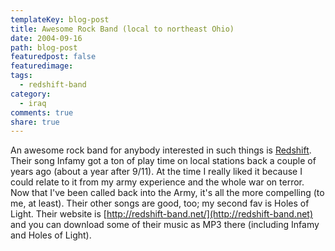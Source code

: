 ```yaml
---
templateKey: blog-post
title: Awesome Rock Band (local to northeast Ohio)
date: 2004-09-16
path: blog-post
featuredpost: false
featuredimage:
tags:
  - redshift-band
category:
  - iraq
comments: true
share: true
---
```


An awesome rock band for anybody interested in such things is [Redshift](http://redshift-band.net). Their song Infamy got a ton of play time on local stations back a couple of years ago (about a year after 9/11). At the time I really liked it because I could relate to it from my army experience and the whole war on terror. Now that I've been called back into the Army, it's all the more compelling (to me, at least). Their other songs are good, too; my second fav is Holes of Light. Their website is [http://redshift-band.net/](http://redshift-band.net) and you can download some of their music as MP3 there (including Infamy and Holes of Light).
